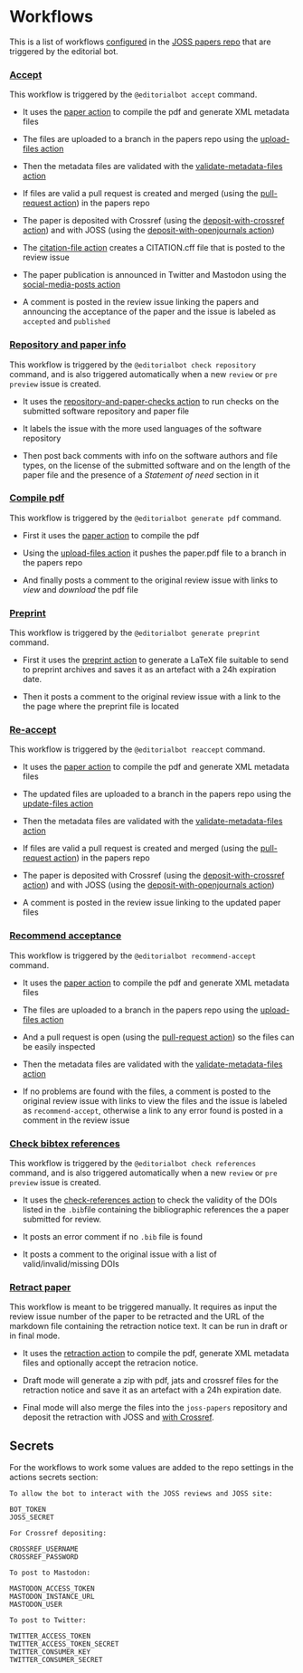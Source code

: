 # Workflows

This is a list of workflows [configured](https://github.com/openjournals/joss-papers/tree/master/.github/workflows) in the [JOSS papers repo](https://github.com/openjournals/joss-papers) that are triggered by the editorial bot.

### **[Accept](https://github.com/openjournals/joss-papers/blob/master/.github/workflows/accept.yml)**

  This workflow is triggered by the `@editorialbot accept` command.

  * It uses the [paper action](./github-actions.md#paper) to compile the pdf and generate XML metadata files

  * The files are uploaded to a branch in the papers repo using the [upload-files action](./github-actions.md#upload-files)

  * Then the metadata files are validated with the [validate-metadata-files action](./github-actions.md#validate-metadata-files)

  * If files are valid a pull request is created and merged (using the [pull-request action](./github-actions.md#pull-request)) in the papers repo

  * The paper is deposited with Crossref (using the [deposit-with-crossref action](./github-actions.md#deposit-with-crossref)) and with JOSS (using the [deposit-with-openjournals action](./github-actions.md#deposit-with-open-journals))

  * The [citation-file action](./github-actions.md#citation-file) creates a CITATION.cff file that is posted to the review issue

  * The paper publication is announced in Twitter and Mastodon using the [social-media-posts action](./github-actions.md#acceptance-social-media-posts)

  * A comment is posted in the review issue linking the papers and announcing the acceptance of the paper and the issue is labeled as `accepted` and `published`

### **[Repository and paper info](https://github.com/openjournals/joss-papers/blob/master/.github/workflows/checks.yml)**

This workflow is triggered by the `@editorialbot check repository` command, and is also triggered automatically when a new `review` or `pre preview` issue is created.

  * It uses the [repository-and-paper-checks action](./github-actions.md#repository-and-paper-checks) to run checks on the submitted software repository and paper file

  * It labels the issue with the more used languages of the software repository

  * Then post back comments with info on the software authors and file types, on the license of the submitted software and on the length of the paper file and the presence of a _Statement of need_ section in it

### **[Compile pdf](https://github.com/openjournals/joss-papers/blob/master/.github/workflows/draft-paper.yml)**

  This workflow is triggered by the `@editorialbot generate pdf` command.

  * First it uses the [paper action](./github-actions.md#paper) to compile the pdf

  * Using the [upload-files action](./github-actions.md#upload-files) it pushes the paper.pdf file to a branch in the papers repo

  * And finally posts a comment to the original review issue with links to _view_ and _download_ the pdf file

### **[Preprint](https://github.com/openjournals/joss-papers/blob/master/.github/workflows/preprint.yml)**

  This workflow is triggered by the `@editorialbot generate preprint` command.

  * First it uses the [preprint action](./github-actions.md#preprint) to generate a LaTeX file suitable to send to preprint archives and saves it as an artefact with a 24h expiration date.

  * Then it posts a comment to the original review issue with a link to the the page where the preprint file is located

### **[Re-accept](https://github.com/openjournals/joss-papers/blob/master/.github/workflows/reaccept.yml)**

  This workflow is triggered by the `@editorialbot reaccept` command.

  * It uses the [paper action](./github-actions.md#paper) to compile the pdf and generate XML metadata files

  * The updated files are uploaded to a branch in the papers repo using the [update-files action](./github-actions.md#update-files)

  * Then the metadata files are validated with the [validate-metadata-files action](./github-actions.md#validate-metadata-files)

  * If files are valid a pull request is created and merged (using the [pull-request action](./github-actions.md#pull-request)) in the papers repo

  * The paper is deposited with Crossref (using the [deposit-with-crossref action](./github-actions.md#deposit-with-crossref)) and with JOSS (using the [deposit-with-openjournals action](./github-actions.md#deposit-with-open-journals))

  * A comment is posted in the review issue linking to the updated paper files


### **[Recommend acceptance](https://github.com/openjournals/joss-papers/blob/master/.github/workflows/recommend-acceptance.yml)**

  This workflow is triggered by the `@editorialbot recommend-accept` command.

  * It uses the [paper action](./github-actions.md#paper) to compile the pdf and generate XML metadata files

  * The files are uploaded to a branch in the papers repo using the [upload-files action](./github-actions.md#upload-files)

  * And a pull request is open (using the [pull-request action](./github-actions.md#pull-request)) so the files can be easily inspected

  * Then the metadata files are validated with the [validate-metadata-files action](./github-actions.md#validate-metadata-files)

  * If no problems are found with the files, a comment is posted to the original review issue with links to view the files and the issue is labeled as `recommend-accept`, otherwise a link to any error found is posted in a comment in the review issue

### **[Check bibtex references ](https://github.com/openjournals/joss-papers/blob/master/.github/workflows/references.yml)**

This workflow is triggered by the `@editorialbot check references` command, and is also triggered automatically when a new `review` or `pre preview` issue is created.

  * It uses the [check-references action](./github-actions.md#check-references) to check the validity of the DOIs listed in the `.bib`file containing the bibliographic references the a paper submitted for review.

  * It posts an error comment if no `.bib` file is found

  * It posts a comment to the original issue with a list of valid/invalid/missing DOIs

### **[Retract paper](https://github.com/openjournals/joss-papers/blob/master/.github/workflows/retract.yml)**

  This workflow is meant to be triggered manually. It requires as input the review issue number of the paper to be retracted and the URL of the markdown file containing the retraction notice text. It can be run in draft or in final mode.

  * It uses the [retraction action](./github-actions.md#retraction) to compile the pdf, generate XML metadata files and optionally accept the retracion notice.

  * Draft mode will generate a zip with pdf, jats and crossref files for the retraction notice and save it as an artefact with a 24h expiration date.

  * Final mode will also merge the files into the `joss-papers` repository and deposit the retraction with JOSS and [with Crossref](./github-actions.md#deposit-with-crossref).


## Secrets

For the workflows to work some values are added to the repo settings in the actions secrets section:

```
To allow the bot to interact with the JOSS reviews and JOSS site:

BOT_TOKEN
JOSS_SECRET

For Crossref depositing:

CROSSREF_USERNAME
CROSSREF_PASSWORD

To post to Mastodon:

MASTODON_ACCESS_TOKEN
MASTODON_INSTANCE_URL
MASTODON_USER

To post to Twitter:

TWITTER_ACCESS_TOKEN
TWITTER_ACCESS_TOKEN_SECRET
TWITTER_CONSUMER_KEY
TWITTER_CONSUMER_SECRET

```
